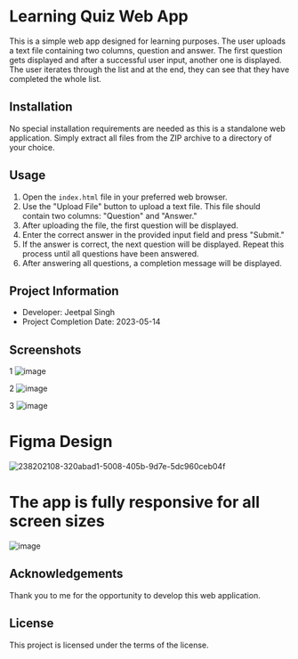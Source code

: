 # Learning Quiz Web App

This is a simple web app designed for learning purposes. The user uploads a text file containing two columns, question and answer. The first question gets displayed and after a successful user input, another one is displayed. The user iterates through the list and at the end, they can see that they have completed the whole list.

## Installation

No special installation requirements are needed as this is a standalone web application. Simply extract all files from the ZIP archive to a directory of your choice.

## Usage

1. Open the `index.html` file in your preferred web browser.
2. Use the "Upload File" button to upload a text file. This file should contain two columns: "Question" and "Answer."
3. After uploading the file, the first question will be displayed.
4. Enter the correct answer in the provided input field and press "Submit."
5. If the answer is correct, the next question will be displayed. Repeat this process until all questions have been answered.
6. After answering all questions, a completion message will be displayed.

## Project Information

- Developer: Jeetpal Singh
- Project Completion Date: 2023-05-14

## Screenshots
1
![image](https://github.com/Jeetpal1/Learning-Quiz-App/assets/70360391/27e1a8c6-678f-407b-97b2-5ca7690b3000)

2
![image](https://github.com/Jeetpal1/Learning-Quiz-App/assets/70360391/9ec0150e-8d01-4e9a-8c5b-b583c3f26aa8)

3
![image](https://github.com/Jeetpal1/Learning-Quiz-App/assets/70360391/76c558d1-546f-4a94-bcfc-2af625be3edb)

# Figma Design
![238202108-320abad1-5008-405b-9d7e-5dc960ceb04f](https://github.com/Jeetpal1/Learning-Quiz-App/assets/70360391/eb61cceb-9b8b-46ef-a1c6-8b1b21cc2cb9)

# The app is fully responsive for all screen sizes
![image](https://github.com/Jeetpal1/Learning-Quiz-App/assets/70360391/550b183d-2d49-4649-844c-897c71f9728b)

## Acknowledgements

Thank you to me for the opportunity to develop this web application.

## License

This project is licensed under the terms of the license.
